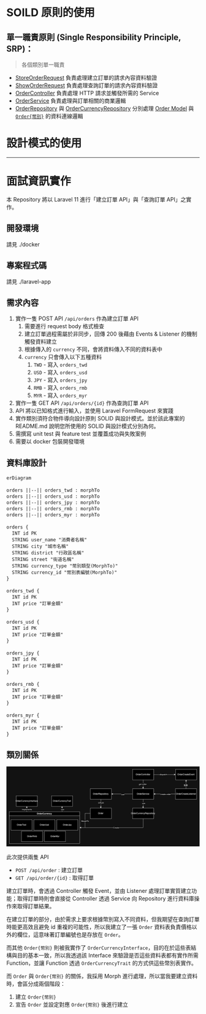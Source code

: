 # SOILD 原則的使用

## 單一職責原則 (Single Responsibility Principle, SRP)：

> 各個類別單一職責

- [StoreOrderRequest](laravel-app/app/Http/Requests/StoreOrderRequest.php) 負責處理建立訂單的請求內容資料驗證
- [ShowOrderRequest](laravel-app/app/Http/Requests/ShowOrderRequest.php) 負責處理查詢訂單的請求內容資料驗證
- [OrderController](laravel-app/app/Http/Controllers/OrderController.php) 負責處理 HTTP 請求並觸發所需的 Service
- [OrderService](laravel-app/app/Services/OrderService.php) 負責處理與訂單相關的商業邏輯
- [OrderRepository](laravel-app/app/Repositories/OrderRepository.php) 與 [OrderCurrencyRepository](laravel-app/app/Repositories/OrderCurrencyRepository.php) 分別處理 [Order Model](laravel-app/app/Models/Order.php) 與 [`Order{幣別}`](laravel-app/app/Models/OrderCurrency/) 的資料連線邏輯


# 設計模式的使用


---

# 面試資訊實作

本 Repository 將以 Laravel 11 進行「建立訂單 API」與「查詢訂單 API」之實作。

## 開發環境

請見 ./docker

## 專案程式碼

請見 ./laravel-app

## 需求內容

1. 實作一隻 POST API `/api/orders` 作為建立訂單 API
    1. 需要進行 request body 格式檢查
    2. 建立訂單過程需屬於非同步，回傳 200 後藉由 Events & Listener 的機制觸發資料建立
    3. 根據傳入的 `currency` 不同，會將資料傳入不同的資料表中
    4. `currency` 只會傳入以下五種資料
        1. `TWD` - 寫入 `orders_twd`
        2. `USD` - 寫入 `orders_usd`
        3. `JPY` - 寫入 `orders_jpy`
        4. `RMB` - 寫入 `orders_rmb`
        5. `MYR` - 寫入 `orders_myr`
2. 實作一隻 GET API `/api/orders/{id}` 作為查詢訂單 API
3. API 將以已知格式進行輸入，並使用 Laravel FormRequest 來實踐
4. 實作類別須符合物件導向設計原則 SOLID 與設計模式。並於該此專案的 README.md 說明您所使用的 SOLID 與設計模式分別為何。
5. 需撰寫 unit test 與 feature test 並覆蓋成功與失敗案例
6. 需要以 docker 包裝開發環境

## 資料庫設計

```mermaid
erDiagram

orders ||--|| orders_twd : morphTo
orders ||--|| orders_usd : morphTo
orders ||--|| orders_jpy : morphTo
orders ||--|| orders_rmb : morphTo
orders ||--|| orders_myr : morphTo

orders {
  INT id PK
  STRING user_name "消費者名稱"
  STRING city "城市名稱"
  STRING district "行政區名稱"
  STRING street "街道名稱"
  STRING currency_type "幣別類型(MorphTo)"
  STRING currency_id "幣別表編號(MorphTo)"
}

orders_twd {
  INT id PK
  INT price "訂單金額"
}

orders_usd {
  INT id PK
  INT price "訂單金額"
}

orders_jpy {
  INT id PK
  INT price "訂單金額"
}

orders_rmb {
  INT id PK
  INT price "訂單金額"
}

orders_myr {
  INT id PK
  INT price "訂單金額"
}
```

## 類別關係

![](./class.png)

此次提供兩隻 API

- `POST /api/order` : 建立訂單
- `GET /api/order/{id}` : 取得訂單

建立訂單時，會透過 Controller 觸發 Event，並由 Listener 處理訂單實質建立功能；取得訂單時則會直接從 Controller 透過 Service 向 Repository 進行資料庫操作來取得訂單結果。

在建立訂單的部分，由於需求上要求根據幣別寫入不同資料，但我期望在查詢訂單時能更高效且避免 id 重複的可能性，所以我建立了一張 `Order` 資料表負責價格以外的欄位，這意味著訂單編號也是存放在 `Order`。

而其他 `Order{幣別}` 則被我實作了 `OrderCurrencyInterface`，目的在於這些表結構與目的基本一致，所以我透過該 Interface 來驗證是否這些資料表都有實作所需 Function，並讓 Function 透過 `OrderCurrencyTrait` 的方式供這些幣別表實作。

而 `Order` 與 `Order{幣別}` 的關係，我採用 Morph 進行處理，所以當我要建立資料時，會區分成兩個階段：

1. 建立 `Order{幣別}`
2. 宣告 `Order` 並設定對應 `Order{幣別}` 後進行建立